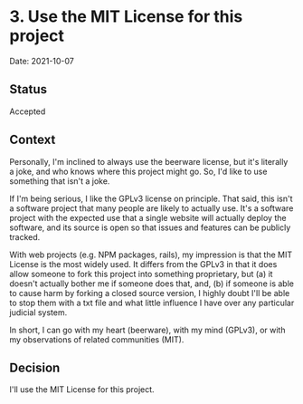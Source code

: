 # 3. Use the MIT License for this project

Date: 2021-10-07

## Status

Accepted

## Context

Personally, I'm inclined to always use the beerware license, but it's
literally a joke, and who knows where this project might go. So, I'd
like to use something that isn't a joke.

If I'm being serious, I like the GPLv3 license on principle. That said,
this isn't a software project that many people are likely to actually
use. It's a software project with the expected use that a single website
will actually deploy the software, and its source is open so that issues
and features can be publicly tracked.

With web projects (e.g. NPM packages, rails), my impression is that the
MIT License is the most widely used. It differs from the GPLv3 in that
it does allow someone to fork this project into something proprietary,
but (a) it doesn't actually bother me if someone does that, and, (b) if
someone is able to cause harm by forking a closed source version, I
highly doubt I'll be able to stop them with a txt file and what little
influence I have over any particular judicial system.

In short, I can go with my heart (beerware), with my mind (GPLv3), or
with my observations of related communities (MIT).

## Decision

I'll use the MIT License for this project.
